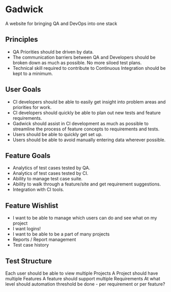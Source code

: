 # Gadwick
A website for bringing QA and DevOps into one stack

## Principles

* QA Priorities should be driven by data.
* The communication barriers between QA and Developers should be broken down as much as possible. No more siloed test plans.
* Technical skill required to contribute to Continuous Integration should be kept to a minimum.

## User Goals

* CI developers should be able to easily get insight into problem areas and priorities for work.
* CI developers should quickly be able to plan out new tests and feature requirements.
* Gadwick should assist in CI development as much as possible to streamline the process of feature concepts to requirements and tests.
* Users should be able to quickly get set up.
* Users should be able to avoid manually entering data wherever possible.

## Feature Goals

* Analytics of test cases tested by QA.
* Analytics of test cases tested by CI.
* Ability to manage test case suite.
* Ability to walk through a feature/site and get requirement suggestions.
* Integration with CI tools.

## Feature Wishlist

* I want to be able to manage which users can do and see what on my project
* I want logins!
* I want to be able to be a part of many projects
* Reports / Report management
* Test case history

## Test Structure

Each user should be able to view multiple Projects
A Project should have multiple Features
A feature should support multiple Requirements
At what level should automation threshold be done - per requirement or per feature?
